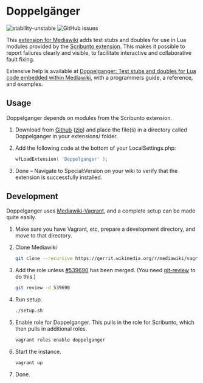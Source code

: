 # Doppelgänger

![stability-unstable](https://img.shields.io/badge/stability-unstable-yellow.svg?style=for-the-badge)
![GitHub issues](https://img.shields.io/github/issues-raw/jeblad/Doppelganger?style=for-the-badge)

This [extension for Mediawiki](https://www.mediawiki.org/wiki/Extension:Doppelganger) adds test stubs and doubles for use in Lua modules provided by the [Scribunto extension](https://www.mediawiki.org/wiki/Extension:Scribunto). This makes it possible to report failures clearly and visible, to facilitate interactive and collaborative fault fixing.

Extensive help is available at [Doppelganger: Test stubs and doubles for Lua code embedded within Mediawiki](https://jeblad.github.io/Doppelganger/), with a programmers guide, a reference, and examples.

## Usage

Doppelganger depends on modules from the Scribunto extension.

1. Download from [Github](https://github.com/jeblad/Doppelganger) ([zip](https://github.com/jeblad/Doppelganger/archive/master.zip)) and place the file(s) in a directory called Doppelganger in your extensions/ folder.
2. Add the following code at the bottom of your LocalSettings.php:

	```lua
	wfLoadExtension( 'Doppelganger' );
	```

3. Done – Navigate to Special:Version on your wiki to verify that the extension is successfully installed.

## Development

Doppelganger uses [Mediawiki-Vagrant](https://www.mediawiki.org/wiki/MediaWiki-Vagrant), and a complete setup can be made quite easily.

1. Make sure you have Vagrant, etc, prepare a development directory, and move to that directory.
2. Clone Mediawiki

	```bash
	git clone --recursive https://gerrit.wikimedia.org/r/mediawiki/vagrant .
	```

3. Add the role unless [#539690](https://gerrit.wikimedia.org/r/#/c/mediawiki/vagrant/+/539690/) has been merged. (You need [git-review](https://www.mediawiki.org/wiki/Gerrit/git-review) to do this.)

	```bash
	git review -d 539690
	```

4. Run setup.

	```bash
	./setup.sh
	```

5. Enable role for Doppelganger. This pulls in the role for Scribunto, which then pulls in additional roles.

	```bash
	vagrant roles enable doppelganger
	```

6. Start the instance.

	```bash
	vagrant up
	```

7. Done.
